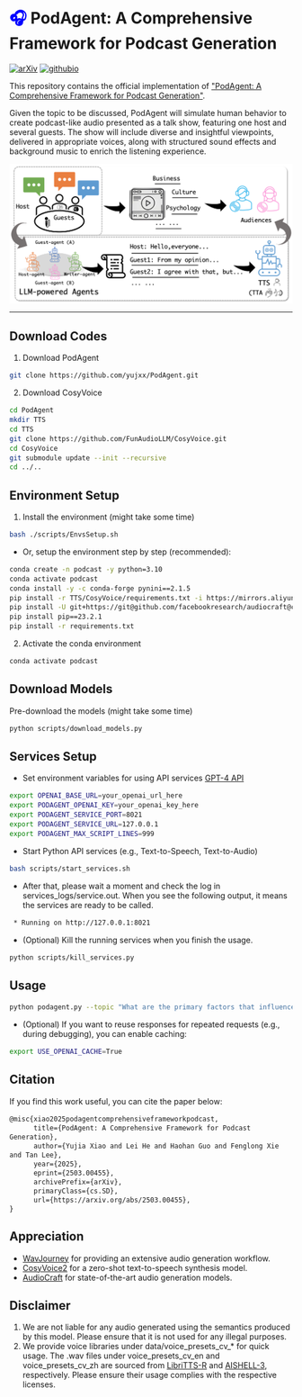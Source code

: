 # <span style="color: blue;">🎧</span> PodAgent: A Comprehensive Framework for Podcast Generation
[![arXiv](https://img.shields.io/badge/arXiv-Paper-<COLOR>.svg)](https://arxiv.org/abs/2503.00455) [![githubio](https://img.shields.io/badge/GitHub.io-Demo_Page-blue?logo=Github&style=flat-square)](https://podcast-agent.github.io/demo/) 


This repository contains the official implementation of ["PodAgent: A Comprehensive Framework for Podcast Generation"](https://arxiv.org/abs/2503.00455).

Given the topic to be discussed, PodAgent will simulate human behavior to create podcast-like audio presented as a talk show, featuring one host and several guests. The show will include diverse and insightful viewpoints, delivered in appropriate voices, along with structured sound effects and background music to enrich the listening experience.


<p align="center">
  <img align="middle" width="800" src="assets/PodAgent.png"/>
</p>

<hr>


## Download Codes
1. Download PodAgent
```bash
git clone https://github.com/yujxx/PodAgent.git
```
2. Download CosyVoice
```bash
cd PodAgent
mkdir TTS
cd TTS
git clone https://github.com/FunAudioLLM/CosyVoice.git
cd CosyVoice
git submodule update --init --recursive
cd ../..
```

## Environment Setup
1. Install the environment (might take some time)
```bash
bash ./scripts/EnvsSetup.sh
```
- Or, setup the environment step by step (recommended):
```bash
conda create -n podcast -y python=3.10
conda activate podcast
conda install -y -c conda-forge pynini==2.1.5
pip install -r TTS/CosyVoice/requirements.txt -i https://mirrors.aliyun.com/pypi/simple/ --trusted-host=mirrors.aliyun.com
pip install -U git+https://git@github.com/facebookresearch/audiocraft@c5157b5bf14bf83449c17ea1eeb66c19fb4bc7f0#egg=audiocraft
pip install pip==23.2.1
pip install -r requirements.txt
```
2. Activate the conda environment
```bash
conda activate podcast
```

## Download Models
Pre-download the models (might take some time)
```bash
python scripts/download_models.py
```

## Services Setup
- Set environment variables for using API services [GPT-4 API](https://platform.openai.com/account/api-keys)
```bash
export OPENAI_BASE_URL=your_openai_url_here
export PODAGENT_OPENAI_KEY=your_openai_key_here
export PODAGENT_SERVICE_PORT=8021
export PODAGENT_SERVICE_URL=127.0.0.1
export PODAGENT_MAX_SCRIPT_LINES=999
```
- Start Python API services (e.g., Text-to-Speech, Text-to-Audio)
```bash
bash scripts/start_services.sh
```
- After that, please wait a moment and check the log in services_logs/service.out. When you see the following output, it means the services are ready to be called.
```bash
 * Running on http://127.0.0.1:8021
```
- (Optional) Kill the running services when you finish the usage. 
```bash
python scripts/kill_services.py
```

## Usage
```bash
python podagent.py --topic "What are the primary factors that influence consumer behavior?" --guest-number "2" --session-id "test"
```
- (Optional) If you want to reuse responses for repeated requests (e.g., during debugging), you can enable caching:
```bash
export USE_OPENAI_CACHE=True
```

## Citation
If you find this work useful, you can cite the paper below:

    @misc{xiao2025podagentcomprehensiveframeworkpodcast,
          title={PodAgent: A Comprehensive Framework for Podcast Generation}, 
          author={Yujia Xiao and Lei He and Haohan Guo and Fenglong Xie and Tan Lee},
          year={2025},
          eprint={2503.00455},
          archivePrefix={arXiv},
          primaryClass={cs.SD},
          url={https://arxiv.org/abs/2503.00455}, 
    }

## Appreciation
- [WavJourney](https://github.com/Audio-AGI/WavJourney) for providing an extensive audio generation workflow.
- [CosyVoice2](https://github.com/FunAudioLLM/CosyVoice) for a zero-shot text-to-speech synthesis model.
- [AudioCraft](https://github.com/facebookresearch/audiocraft) for state-of-the-art audio generation models.

## Disclaimer
1. We are not liable for any audio generated using the semantics produced by this model. Please ensure that it is not used for any illegal purposes.
2. We provide voice libraries under data/voice_presets_cv_* for quick usage. The .wav files under voice_presets_cv_en and voice_presets_cv_zh are sourced from [LibriTTS-R](https://openslr.org/141/) and [AISHELL-3](https://openslr.org/93/), respectively. Please ensure their usage complies with the respective licenses.
